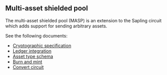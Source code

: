 ## Multi-asset shielded pool

The multi-asset shielded pool (MASP) is an extension to the Sapling circuit which adds support for sending arbitrary assets.

See the following documents:
- [Cryptographic specification](https://github.com/anoma/masp/blob/main/docs/multi-asset-shielded-pool.pdf)
- [Ledger integration](./masp/ledger-integration.md)
- [Asset type schema](./masp/asset-type.md)
- [Burn and mint](./masp/burn-and-mint.md)
- [Convert circuit](./masp/convert-circuit.md)